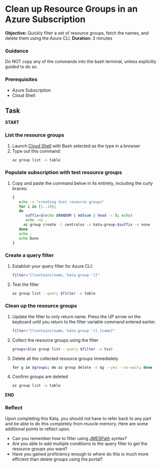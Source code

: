 <h1>Clean up Resource Groups in an Azure Subscription</h1>

**Objective:** Quickly filter a set of resource groups, fetch the names, and delete them using the Azure CLI. 
**Duration:** 3 minutes

### Guidance
Do NOT copy any of the commands into the bash terminal, unless explicitly guided to do so. 

### Prerequisites

- Azure Subscription
- Cloud Shell

## Task

**START**

### List the resource groups
1. Launch [Cloud Shell](https://portal.azure.com/#cloudshell/) with Bash selected as the type in a browser
2. Type out this command:
   ```bash
   az group list -o table
   ```

### Populate subscription with test resource groups
1. Copy and paste the command below in its entirety, including the curly braces:
   ```bash
   {
      echo -n "creating test resource groups"
      for i in {1..10};
      do
         suffix=$(echo $RANDOM | md5sum | head -c 5; echo)
         echo -ne .
        az group create -l centralus -n kata-group-$suffix -o none
      done
      echo .
      echo Done
   }
   ```

### Create a query filter
1. Establish your query filter for Azure CLI:
   ```bash
   filter="[?contains(name,'kata-group-')]"
   ```
2. Test the filter
   ```bash
   az group list --query $filter -o table
   ```

### Clean up the resource groups
1. Update the filter to only return name. Press the UP arrow on the keyboard until you return to the filter variable command entered earlier.
   ```bash
   filter="[?contains(name,'kata-group-')].[name]"
   ```
2. Collect the resource groups using the filter
   ```bash
   groups=$(az group list --query $filter -o tsv)
   ```
3. Delete all the collected resource groups immediately
   ```bash
   for g in $groups; do az group delete -n $g --yes --no-wait; done
   ```
4. Confirm groups are deleted
   ```bash
   az group list -o table
   ```

**END**

### Reflect
Upon completing this Kata, you should not have to refer back to any part and be able to do this completely from muscle memory. Here are some additional points to reflect upon.

- Can you remember how to filter using [JMESPath](https://jmespath.org/examples.html) syntax?
- Are you able to add multiple conditions to the query filter to get the resource groups you want?
- Have you gained proficiency enough to where do this is much more efficient than delete groups using the portal?

